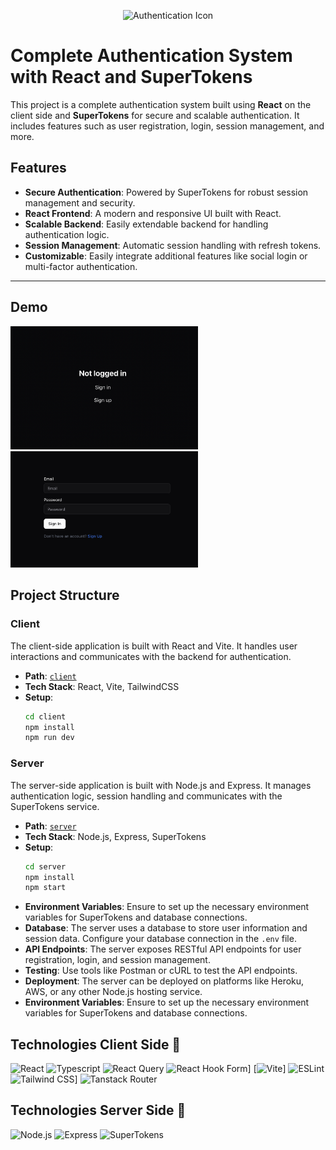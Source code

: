 <p align="center">
  <img src="https://user-images.githubusercontent.com/123456789/secure-auth-icon.png" alt="Authentication Icon" width="200">
</p>

# Complete Authentication System with React and SuperTokens

This project is a complete authentication system built using **React** on the client side and **SuperTokens** for secure and scalable authentication. It includes features such as user registration, login, session management, and more.

## Features
- **Secure Authentication**: Powered by SuperTokens for robust session management and security.
- **React Frontend**: A modern and responsive UI built with React.
- **Scalable Backend**: Easily extendable backend for handling authentication logic.
- **Session Management**: Automatic session handling with refresh tokens.
- **Customizable**: Easily integrate additional features like social login or multi-factor authentication.

---

## Demo

<img src="./client/public/imgs/1.png" width=300> <img src="./client/public/imgs/2.png" width=300>

## Project Structure

### Client
The client-side application is built with React and Vite. It handles user interactions and communicates with the backend for authentication.

- **Path**: [`client`](./client)
- **Tech Stack**: React, Vite, TailwindCSS
- **Setup**:
  ```bash
  cd client
  npm install
  npm run dev

### Server
The server-side application is built with Node.js and Express. It manages authentication logic, session handling
and communicates with the SuperTokens service.
- **Path**: [`server`](./server)
- **Tech Stack**: Node.js, Express, SuperTokens
- **Setup**:
  ```bash
  cd server
  npm install
  npm start
  ``` 
- **Environment Variables**: Ensure to set up the necessary environment variables for SuperTokens and database connections.
- **Database**: The server uses a database to store user information and session data. Configure your database connection in the `.env` file.
- **API Endpoints**: The server exposes RESTful API endpoints for user registration, login, and session management.
- **Testing**: Use tools like Postman or cURL to test the API endpoints.
- **Deployment**: The server can be deployed on platforms like Heroku, AWS, or any other Node.js hosting service.
- **Environment Variables**: Ensure to set up the necessary environment variables for SuperTokens and database connections.


## Technologies Client Side 🔧

![React](https://img.shields.io/badge/react-%2320232a.svg?style=for-the-badge&logo=react&logoColor=%2361DAFB)
![Typescript](https://img.shields.io/badge/TypeScript-007ACC?style=for-the-badge&logo=typescript&logoColor=white)
![React Query](https://img.shields.io/badge/-React%20Query-FF4154?style=for-the-badge&logo=react%20query&logoColor=white)
![React Hook Form](https://img.shields.io/badge/React%20Hook%20Form-EC5990?logo=reacthookform&logoColor=fff)]
[![Vite](https://img.shields.io/badge/Vite-646CFF?logo=vite&logoColor=fff)]
![ESLint](https://img.shields.io/badge/ESLint-4B3263?style=for-the-badge&logo=eslint&logoColor=white)
![Tailwind CSS](https://img.shields.io/badge/Tailwind%20CSS-%2338B2AC.svg?logo=tailwind-css&logoColor=white)]
![Tanstack Router](https://img.shields.io/badge/tanstack-FF4154?logo=tanstack&logoColor=white)


## Technologies Server Side 🔧
![Node.js](https://img.shields.io/badge/Node.js-339933?style=for-the-badge&logo=node.js&logoColor=white)
![Express](https://img.shields.io/badge/Express.js-404D59?style=for-the-badge&logo=express&logoColor=white)
![SuperTokens](https://img.shields.io/badge/SuperTokens-00A3FF?style=for-the-badge&logo=supertokens&logoColor=white)